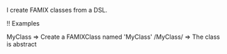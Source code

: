 I create FAMIX classes from a DSL.

!! Examples

MyClass => Create a FAMIXClass named 'MyClass'
/MyClass/ => The class is abstract